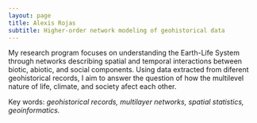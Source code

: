```yaml
---
layout: page
title: Alexis Rojas
subtitle: Higher-order network modeling of geohistorical data
---
```

My research program focuses on understanding the Earth-Life System through networks describing spatial and temporal interactions between biotic, abiotic, and social components. Using data extracted from diferent geohistorical records, I aim to answer the question of how the multilevel nature of life, climate, and society afect each other.  

Key words: _geohistorical records, multilayer networks, spatial statistics, geoinformatics._




